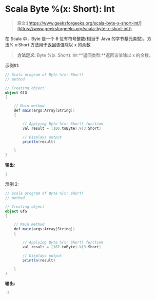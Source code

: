 # Scala Byte %(x: Short): Int

> 原文:[https://www.geeksforgeeks.org/scala-byte-x-short-int/](https://www.geeksforgeeks.org/scala-byte-x-short-int/)

在 Scala 中，Byte 是一个 8 位有符号整数(相当于 Java 的字节基元类型)。方法% x:Short 方法用于返回该值除以 x 的余数

> **方法定义:** Byte %(x: Short): Int
> **返回类型:**返回该值除以 x 的余数。

示例#1:

```scala
// Scala program of Byte %(x: Short)
// method 

// Creating object 
object GfG 
{ 

    // Main method 
    def main(args:Array[String]) 
    { 

        // Applying Byte %(x: Short) function 
        val result = (100.toByte).%(3:Short) 

        // Displays output 
        println(result) 

    } 
} 
```

**输出:**

```scala
1
```

示例 2:

```scala
// Scala program of Byte %(x: Short)
// method 

// Creating object 
object GfG 
{ 

    // Main method 
    def main(args:Array[String]) 
    { 

        // Applying Byte %(x: Short) function 
        val result = (167.toByte).%(3:Short) 

        // Displays output 
        println(result) 

    } 
} 
```

**输出:**

```scala
-2
```